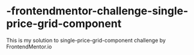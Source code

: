 # -frontendmentor-challenge-single-price-grid-component
This is my solution to single-price-grid-component challenge by FrontendMentor.io
